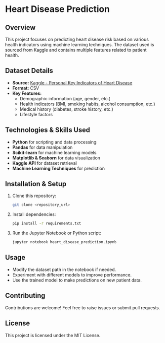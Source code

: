 # Heart Disease Prediction

## Overview
This project focuses on predicting heart disease risk based on various health indicators using machine learning techniques. The dataset used is sourced from Kaggle and contains multiple features related to patient health.

## Dataset Details
- **Source:** [Kaggle - Personal Key Indicators of Heart Disease](https://www.kaggle.com/kamilpytlak/personal-key-indicators-of-heart-disease)
- **Format:** CSV
- **Key Features:**
  - Demographic information (age, gender, etc.)
  - Health indicators (BMI, smoking habits, alcohol consumption, etc.)
  - Medical history (diabetes, stroke history, etc.)
  - Lifestyle factors

## Technologies & Skills Used
- **Python** for scripting and data processing
- **Pandas** for data manipulation
- **Scikit-learn** for machine learning models
- **Matplotlib & Seaborn** for data visualization
- **Kaggle API** for dataset retrieval
- **Machine Learning Techniques** for prediction

## Installation & Setup
1. Clone this repository:
   ```bash
   git clone <repository_url>
   ```
2. Install dependencies:
   ```bash
   pip install -r requirements.txt
   ```
3. Run the Jupyter Notebook or Python script:
   ```bash
   jupyter notebook heart_disease_prediction.ipynb
   ```

## Usage
- Modify the dataset path in the notebook if needed.
- Experiment with different models to improve performance.
- Use the trained model to make predictions on new patient data.

## Contributing
Contributions are welcome! Feel free to raise issues or submit pull requests.

## License
This project is licensed under the MIT License.

